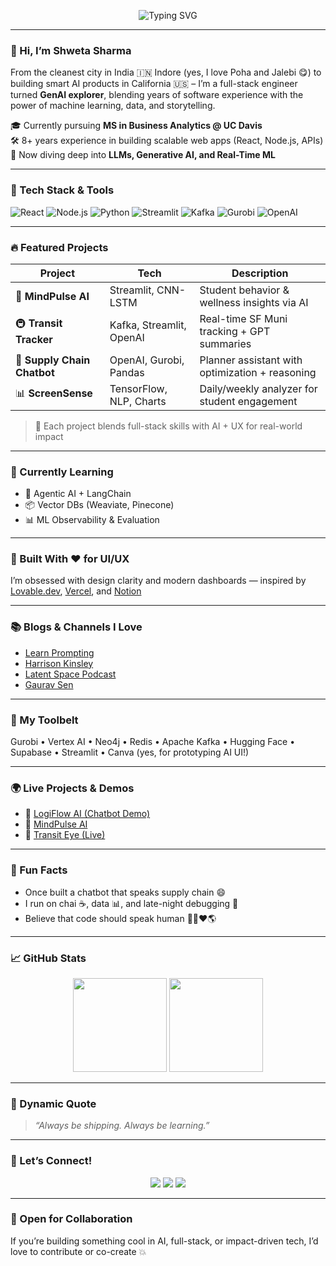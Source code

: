 <!-- Animated Typing Header -->
<p align="center">
  <img src="https://readme-typing-svg.demolab.com?lines=Full-stack%20web%20%26%20AI%20developer;React%20%7C%20Node.js%20%7C%20OpenAI%20%7C%20Kafka%20%7C%20Streamlit;Always%20learning%20something%20new%20%E2%9C%A8&font=Fira%20Code&center=true&width=440&height=45&color=f75c7e&vCenter=true&pause=1000&size=22" alt="Typing SVG" />
</p>

---

### 👋 Hi, I’m **Shweta Sharma**

From the cleanest city in India 🇮🇳 Indore (yes, I love Poha and Jalebi 😋) to building smart AI products in California 🇺🇸 – I’m a full-stack engineer turned **GenAI explorer**, blending years of software experience with the power of machine learning, data, and storytelling.

🎓 Currently pursuing **MS in Business Analytics @ UC Davis**  
🛠️ 8+ years experience in building scalable web apps (React, Node.js, APIs)  
🤖 Now diving deep into **LLMs, Generative AI, and Real-Time ML**  

---

### 🧰 Tech Stack & Tools

![React](https://img.shields.io/badge/React-61DAFB?style=for-the-badge&logo=react&logoColor=black)
![Node.js](https://img.shields.io/badge/Node.js-339933?style=for-the-badge&logo=node-dot-js&logoColor=white)
![Python](https://img.shields.io/badge/Python-FFD43B?style=for-the-badge&logo=python&logoColor=blue)
![Streamlit](https://img.shields.io/badge/Streamlit-FF4B4B?style=for-the-badge&logo=streamlit&logoColor=white)
![Kafka](https://img.shields.io/badge/Kafka-231F20?style=for-the-badge&logo=apachekafka)
![Gurobi](https://img.shields.io/badge/Gurobi-DA2C38?style=for-the-badge&logoColor=white)
![OpenAI](https://img.shields.io/badge/OpenAI-412991?style=for-the-badge&logo=openai&logoColor=white)

---

### 🔥 Featured Projects

| Project | Tech | Description |
|--------|------|-------------|
| 🧠 **MindPulse AI** | Streamlit, CNN-LSTM | Student behavior & wellness insights via AI |
| 🚇 **Transit Tracker** | Kafka, Streamlit, OpenAI | Real-time SF Muni tracking + GPT summaries |
| 🤖 **Supply Chain Chatbot** | OpenAI, Gurobi, Pandas | Planner assistant with optimization + reasoning |
| 📊 **ScreenSense** | TensorFlow, NLP, Charts | Daily/weekly analyzer for student engagement |

> 🎯 Each project blends full-stack skills with AI + UX for real-world impact

---

### 🚧 Currently Learning

- 🧠 Agentic AI + LangChain
- 📦 Vector DBs (Weaviate, Pinecone)
- 📊 ML Observability & Evaluation

---

### 💼 Built With ❤️ for UI/UX
I’m obsessed with design clarity and modern dashboards — inspired by [Lovable.dev](https://lovable.dev), [Vercel](https://vercel.com), and [Notion](https://notion.so)

---

### 📚 Blogs & Channels I Love

- [Learn Prompting](https://learnprompting.org)
- [Harrison Kinsley](https://www.youtube.com/@sentdex)
- [Latent Space Podcast](https://www.latent.space/)
- [Gaurav Sen](https://www.youtube.com/@gkcs)

---

### 🧪 My Toolbelt

Gurobi • Vertex AI • Neo4j • Redis • Apache Kafka • Hugging Face • Supabase • Streamlit • Canva (yes, for prototyping AI UI!)

---

### 🌍 Live Projects & Demos

- 💬 [LogiFlow AI (Chatbot Demo)](https://github.com/shweta46411/logiflow-chatbot)
- 🧠 [MindPulse AI](https://github.com/shweta46411/mindpulse-dashboard)
- 📡 [Transit Eye (Live)](https://github.com/shweta46411/transit-tracker)

---

### 💬 Fun Facts

- Once built a chatbot that speaks supply chain 😄  
- I run on chai ☕, data 📊, and late-night debugging 🐞  
- Believe that code should speak human 👩‍💻❤️🌎

---

### 📈 GitHub Stats

<p align="center">
  <img src="https://github-readme-stats.vercel.app/api?username=shweta46411&show_icons=true&theme=radical" height="150" />
  <img src="https://github-readme-streak-stats.herokuapp.com?user=shweta46411&theme=radical" height="150" />
</p>

---

### 🌟 Dynamic Quote

> *“Always be shipping. Always be learning.”*

---

### 🤝 Let’s Connect!

<p align="center">
  <a href="https://www.linkedin.com/in/shweta-sharma-linkedin/" target="_blank"><img src="https://img.shields.io/badge/LinkedIn-blue?style=flat&logo=linkedin"></a>
  <a href="mailto:shweta.sharma@email.com"><img src="https://img.shields.io/badge/Email-D14836?style=flat&logo=gmail&logoColor=white"></a>
  <a href="https://shweta46411.github.io"><img src="https://img.shields.io/badge/Portfolio-000?style=flat&logo=vercel&logoColor=white"></a>
</p>

---

### 🤗 Open for Collaboration

If you’re building something cool in AI, full-stack, or impact-driven tech, I’d love to contribute or co-create 💥  
